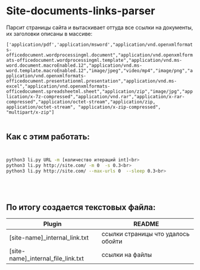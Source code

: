 # Site-documents-links-parser

Парсит страницы сайта и вытаскивает оттуда все ссылки на документы, их заголовки описаны в массиве:<br>

```['application/pdf','application/msword',"application/vnd.openxmlformats-officedocument.wordprocessingml.document","application/vnd.openxmlformats-officedocument.wordprocessingml.template","application/vnd.ms-word.document.macroEnabled.12","application/vnd.ms-word.template.macroEnabled.12","image/jpeg","video/mp4","image/png","application/vnd.openxmlformats-officedocument.presentationml.presentation","application/vnd.ms-excel","application/vnd.openxmlformats-officedocument.spreadsheetml.sheet","application/zip","image/jpg","application/x-7z-compressed","application/vnd.rar","application/x-rar-compressed","application/octet-stream","application/zip, application/octet-stream", "application/x-zip-compressed", "multipart/x-zip"]```<br><br>

## Как с этим работать:<br><br>
```sh
python3 li.py URL -m [количество итераций int]<br>
python3 li.py http://site.com/ -m 0  -s 0.3<br>
python3 li.py http://site.com/ --max-urls 0  --sleep 0.3<br>
```
<br><br>
## По итогу создается текстовых файла:<br>
| Plugin | README |
| ------ | ------ |
| [site-name]_internal_link.txt | ссылки страницы что удалось обойти |
| [site-name]_internal_file_link.txt | ссылки на файлы |

